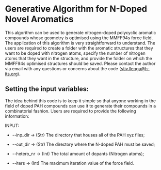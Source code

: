 # Generative Algorithm for N-Doped Novel Aromatics

This algorithm can be used to generate nitrogen-doped polycyclic aromatic compounds whose geometry is optimised using the MMFF94s force field. The application of this algorithm is very straightforward to understand. The users are required to create a folder with the aromatic structures that they want to be doped with nitrogen atoms, specify the number of nitrogen atoms that they want in the structure, and provide the folder on which the MMFF94s optimised structures should be saved.  Please contact the author via email with any questions or concerns about the code (stiv.llenga@h-its.org).

## Setting the input variables:

The idea behind this code is to keep it simple so that anyone working in the field of doped PAH compounds can use it to generate their compounds in a combinatorial fashion. Users are required to provide the following information: 

INPUT:
   
* --inp_dir -> (Str) The directory that houses all of the PAH xyz files;
   
* --out_dir -> (Str) The directory where the N-doped PAH must be saved;
   
* --hetero_nr -> (Int) The total amount of dopants (Nitrogen atoms);

* --iters -> (Int) The maximum iteration value of the force field.
